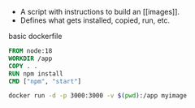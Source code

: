 - A script with instructions to build an [[images]].
- Defines what gets installed, copied, run, etc.

basic dockerfile

```dockerfile
FROM node:18
WORKDIR /app
COPY . .
RUN npm install
CMD ["npm", "start"]
```

```bash
docker run -d -p 3000:3000 -v $(pwd):/app myimage
```
